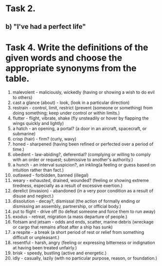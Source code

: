 # Task 2. 
## b) "I've had a perfect life"
# Task 4. Write the definitions of the given words and choose the appropriate synonyms from the table.
1) malevolent - maliciously, wickedly (having or showing a wish to do evil to others)
2) cast a glance (about) - look,  (look in a particular direction)
3) restrain - control, limit, restrict (prevent (someone or something) from doing something; keep under control or within limits.)
4) flutter - flight, vibrate, shake (fly unsteadily or hover by flapping the wings quickly and lightly)
5) a hatch - an opening, a portal? (a door in an aircraft, spacecraft, or submarine)
6) crisp (hair) - firm? (curly, wavy)
7) honed - sharpened (having been refined or perfected over a period of time.)
8) obedient - law-abiding?, deferential? (complying or willing to comply with an order or request; submissive to another's authority.)
9) a hunch -  an interval suspicion?, an inkling(a feeling or guess based on intuition rather than fact.)
10) outlawed - forbidden, banned (illegal)
11) weary - exhausted, drained, wounded? (feeling or showing extreme tiredness, especially as a result of excessive exertion.)
12) derelict (invasion) - abandoned (in a very poor condition as a result of disuse and neglect.)
13) dissolution - decay?, dismissal (the action of formally ending or dismissing an assembly, partnership, or official body.)
14) put to flight - drive off (to defeat someone and force them to run away)
15) exodus - retreat, migration (a mass departure of people.)
16) flotsam and jetsam - odds and ends, scatter, marine debris (wreckage or cargo that remains afloat after a ship has sunk)
17) a respite - a break (a short period of rest or relief from something difficult or unpleasant.)
18) resentful - harsh, angry (feeling or expressing bitterness or indignation at having been treated unfairly.)
19) brisk -  speedy, bustling (active and energetic.)
20) idly - casually, lazily (with no particular purpose, reason, or foundation.)
